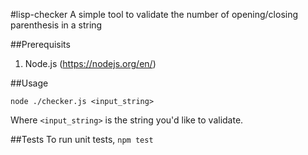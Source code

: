 #lisp-checker
A simple tool to validate the number of opening/closing parenthesis in a string

##Prerequisits
1. Node.js (https://nodejs.org/en/)

##Usage

`node ./checker.js <input_string>`

Where `<input_string>` is the string you'd like to validate. 

##Tests
To run unit tests, `npm test`